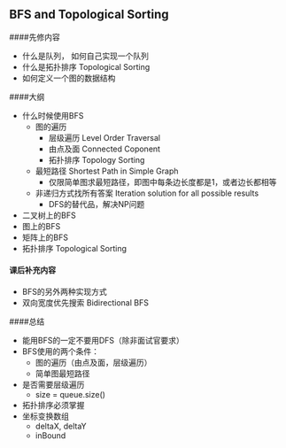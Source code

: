## BFS and Topological Sorting



####先修内容

- 什么是队列， 如何自己实现一个队列
- 什么是拓扑排序 Topological Sorting
- 如何定义一个图的数据结构


####大纲

- 什么时候使用BFS
    - 图的遍历
        - 层级遍历 Level Order Traversal
        - 由点及面 Connected Coponent
        - 拓扑排序 Topology Sorting
    - 最短路径 Shortest Path in Simple Graph
        - 仅限简单图求最短路径，即图中每条边长度都是1，或者边长都相等
    - 非递归方式找所有答案 Iteration solution for all possible results
        - DFS的替代品，解决NP问题
- 二叉树上的BFS
- 图上的BFS
- 矩阵上的BFS
- 拓扑排序 Topological Sorting

 
 #### 课后补充内容
 - BFS的另外两种实现方式
 - 双向宽度优先搜索 Bidirectional BFS
 
 ####总结
 - 能用BFS的一定不要用DFS（除非面试官要求）
 - BFS使用的两个条件：
     - 图的遍历（由点及面，层级遍历）
     - 简单图最短路径
 - 是否需要层级遍历
     - size = queue.size()
 - 拓扑排序必须掌握
 - 坐标变换数组
     - deltaX, deltaY
     - inBound
     
 
 


